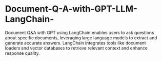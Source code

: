 # Document-Q-A-with-GPT-LLM-LangChain-
Document Q&amp;A with GPT using LangChain enables users to ask questions about specific documents, leveraging large language models to extract and generate accurate answers. LangChain integrates tools like document loaders and vector databases to retrieve relevant context and enhance response quality.
